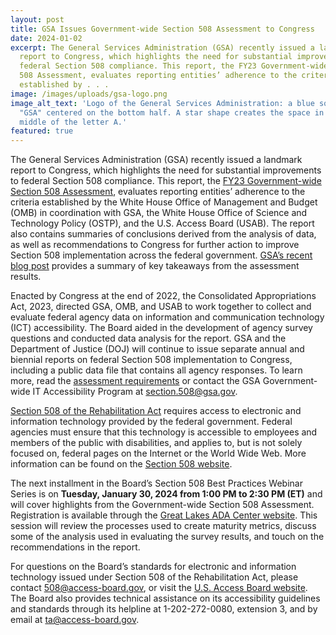 ```yaml
---
layout: post
title: GSA Issues Government-wide Section 508 Assessment to Congress
date: 2024-01-02
excerpt: The General Services Administration (GSA) recently issued a landmark
  report to Congress, which highlights the need for substantial improvements to
  federal Section 508 compliance. This report, the FY23 Government-wide Section
  508 Assessment, evaluates reporting entities’ adherence to the criteria
  established by . . .
image: /images/uploads/gsa-logo.png
image_alt_text: 'Logo of the General Services Administration: a blue square with
  "GSA" centered on the bottom half. A star shape creates the space in the
  middle of the letter A.'
featured: true
---
```

The General Services Administration (GSA) recently issued a landmark report to Congress, which highlights the need for substantial improvements to federal Section 508 compliance. This report, the [FY23 Government-wide Section 508 Assessment](https://www.section508.gov/manage/section-508-assessment/), evaluates reporting entities’ adherence to the criteria established by the White House Office of Management and Budget (OMB) in coordination with GSA, the White House Office of Science and Technology Policy (OSTP), and the U.S. Access Board (USAB). The report also contains summaries of conclusions derived from the analysis of data, as well as recommendations to Congress for further action to improve Section 508 implementation across the federal government. [GSA’s recent blog post](https://www.section508.gov/blog/2023-annual-report-to-congress/) provides a summary of key takeaways from the assessment results.

Enacted by Congress at the end of 2022, the Consolidated Appropriations Act, 2023, directed GSA, OMB, and USAB to work together to collect and evaluate federal agency data on information and communication technology (ICT) accessibility. The Board aided in the development of agency survey questions and conducted data analysis for the report. GSA and the Department of Justice (DOJ) will continue to issue separate annual and biennial reports on federal Section 508 implementation to Congress, including a public data file that contains all agency responses. To learn more, read the [assessment requirements](https://www.section508.gov/manage/section-508-assessment/) or contact the GSA Government-wide IT Accessibility Program at [section.508@gsa.gov](mailto:section.508@gsa.gov).

[Section 508 of the Rehabilitation Act](https://www.access-board.gov/about/law/ra.html#section-508-federal-electronic-and-information-technology) requires access to electronic and information technology provided by the federal government. Federal agencies must ensure that this technology is accessible to employees and members of the public with disabilities, and applies to, but is not solely focused on, federal pages on the Internet or the World Wide Web. More information can be found on the [Section 508 website](https://www.section508.gov/).

The next installment in the Board’s Section 508 Best Practices Webinar Series is on **Tuesday, January 30, 2024 from 1:00 PM to 2:30 PM (ET)** and will cover highlights from the Government-wide Section 508 Assessment. Registration is available through the [Great Lakes ADA Center website](https://www.accessibilityonline.org/cioc-508/session/?id=111094). This session will review the processes used to create maturity metrics, discuss some of the analysis used in evaluating the survey results, and touch on the recommendations in the report.

For questions on the Board’s standards for electronic and information technology issued under Section 508 of the Rehabilitation Act, please contact [508@access-board.gov](mailto:508@access-board.gov), or visit the [U.S. Access Board website](https://www.access-board.gov/). The Board also provides technical assistance on its accessibility guidelines and standards through its helpline at 1-202-272-0080, extension 3, and by email at [ta@access-board.gov](mailto:ta@access-board.gov).